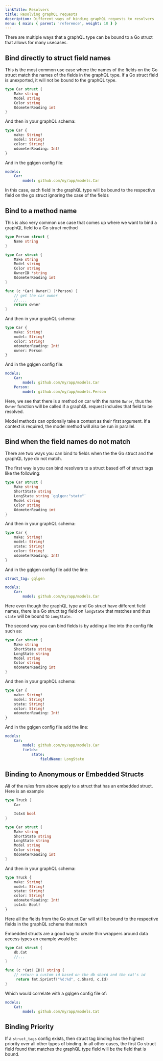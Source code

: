 ```yaml
---
linkTitle: Resolvers
title: Resolving graphQL requests
description: Different ways of binding graphQL requests to resolvers
menu: { main: { parent: 'reference', weight: 10 } }
---
```


There are multiple ways that a graphQL type can be bound to a Go struct that allows for many usecases.


## Bind directly to struct field names
This is the most common use case where the names of the fields on the Go struct match the names of the
fields in the graphQL type.  If a Go struct field is unexported, it will not be bound to the graphQL type.

```go
type Car struct {
    Make string
    Model string
    Color string
    OdometerReading int
}
```

And then in your graphQL schema:
```graphql
type Car {
    make: String!
    model: String!
    color: String!
    odometerReading: Int!
}
```

And in the gqlgen config file:
```yaml
models:
    Car:
        model: github.com/my/app/models.Car
```

In this case, each field in the graphQL type will be bound to the respective field on the go struct
ignoring the case of the fields


## Bind to a method name

This is also very common use case that comes up where we want to bind a graphQL field to a Go struct method

```go
type Person struct {
    Name string
}

type Car struct {
    Make string
    Model string
    Color string
    OwnerID *string
    OdometerReading int
}

func (c *Car) Owner() (*Person) {
    // get the car owner
    //....
    return owner
}
```

And then in your graphQL schema:
```graphql
type Car {
    make: String!
    model: String!
    color: String!
    odometerReading: Int!
    owner: Person
}
```

And in the gqlgen config file:
```yaml
models:
    Car:
        model: github.com/my/app/models.Car
    Person:
        model: github.com/my/app/models.Person
```

Here, we see that there is a method on car with the name ```Owner```, thus the ```Owner``` function will be called if
a graphQL request includes that field to be resolved.

Model methods can optionally take a context as their first argument. If a
context is required, the model method will also be run in parallel.

## Bind when the field names do not match

There are two ways you can bind to fields when the the Go struct and the graphQL type do not match.


The first way is you can bind resolvers to a struct based off of struct tags like the following:

```go
type Car struct {
    Make string
    ShortState string
    LongState string `gqlgen:"state"`
    Model string
    Color string
    OdometerReading int
}
```

And then in your graphQL schema:
```graphql
type Car {
    make: String!
    model: String!
    state: String!
    color: String!
    odometerReading: Int!
}
```

And in the gqlgen config file add the line:
```yaml
struct_tag: gqlgen

models:
    Car:
        model: github.com/my/app/models.Car
```

Here even though the graphQL type and Go struct have different field names, there is a Go struct tag field on ```longState```
that matches and thus ```state``` will be bound to ```LongState```.


The second way you can bind fields is by adding a line into the config file such as:
```go
type Car struct {
    Make string
    ShortState string
    LongState string
    Model string
    Color string
    OdometerReading int
}
```

And then in your graphQL schema:
```graphql
type Car {
    make: String!
    model: String!
    state: String!
    color: String!
    odometerReading: Int!
}
```

And in the gqlgen config file add the line:
```yaml
models:
    Car:
        model: github.com/my/app/models.Car
        fields:
            state:
                fieldName: LongState
```

## Binding to Anonymous or Embedded Structs
All of the rules from above apply to a struct that has an embedded struct.
Here is an example
```go
type Truck {
    Car

    Is4x4 bool
}

type Car struct {
    Make string
    ShortState string
    LongState string
    Model string
    Color string
    OdometerReading int
}
```

And then in your graphQL schema:
```graphql
type Truck {
    make: String!
    model: String!
    state: String!
    color: String!
    odometerReading: Int!
    is4x4: Bool!
}
```

Here all the fields from the Go struct Car will still be bound to the respective fields in the graphQL schema that match

Embedded structs are a good way to create thin wrappers around data access types an example would be:

```go
type Cat struct {
    db.Cat
    //...
}

func (c *Cat) ID() string {
    // return a custom id based on the db shard and the cat's id
     return fmt.Sprintf("%d:%d", c.Shard, c.Id)
}
```

Which would correlate with a gqlgen config file of:
```yaml
models:
    Cat:
        model: github.com/my/app/models.Cat
```

## Binding Priority
If a ```struct_tags``` config exists, then struct tag binding has the highest priority over all other types of binding.
In all other cases, the first Go struct field found that matches the graphQL type field will be the field that is bound.
